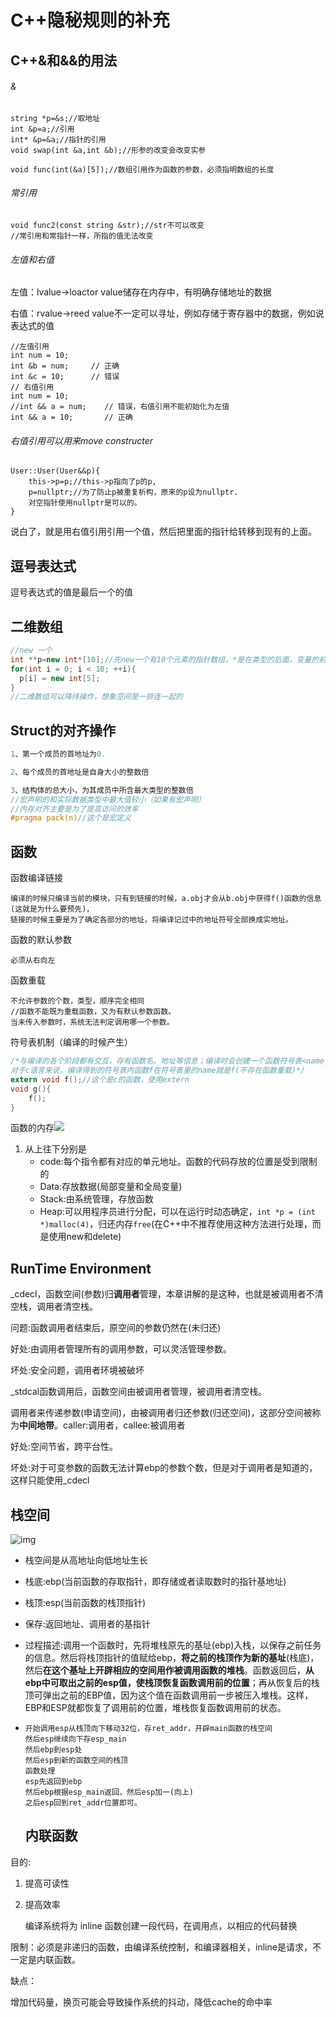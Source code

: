 # C++隐秘规则的补充

## C++&和&&的用法

###### &

```
string *p=&s;//取地址
int &p=a;//引用
int* &p=&a;//指针的引用
void swap(int &a,int &b);//形参的改变会改变实参
```

```
void func(int(&a)[5]);//数组引用作为函数的参数，必须指明数组的长度
```

###### 常引用

```
void func2(const string &str);//str不可以改变
//常引用和常指针一样，所指的值无法改变
```

###### 左值和右值

左值：lvalue->loactor value储存在内存中，有明确存储地址的数据

右值：rvalue->reed value不一定可以寻址，例如存储于寄存器中的数据，例如说表达式的值

```
//左值引用
int num = 10;
int &b = num;     // 正确
int &c = 10;      // 错误
// 右值引用
int num = 10;
//int && a = num;    // 错误，右值引用不能初始化为左值
int && a = 10;       // 正确
```

###### 右值引用可以用来move constructer

```
User::User(User&&p){
	this->p=p;//this->p指向了p的p,
	p=nullptr;//为了防止p被重复析构，原来的p设为nullptr.
	对空指针使用nullptr是可以的。
}
```

说白了，就是用右值引用引用一个值，然后把里面的指针给转移到现有的上面。

## 逗号表达式

逗号表达式的值是最后一个的值

## 二维数组

```c++ 
//new 一个
int **p=new int*[10];//先new一个有10个元素的指针数组，*是在类型的后面，变量的前面。
for(int i = 0; i < 10; ++i){
  p[i] = new int[5];
}
//二维数组可以降纬操作，想象空间是一排连一起的
```

## Struct的对齐操作

```c++
1、第一个成员的首地址为0.

2、每个成员的首地址是自身大小的整数倍

3、结构体的总大小，为其成员中所含最大类型的整数倍
//宏声明的和实际数据类型中最大值较小（如果有宏声明）
//内存对齐主要是为了提高访问的效率
#pragma pack(n)//这个是宏定义
```

## 函数

函数编译链接

```
编译的时候只编译当前的模块，只有到链接的时候，a.obj才会从b.obj中获得f()函数的信息(这就是为什么要预先)，
链接的时候主要是为了确定各部分的地址，将编译记过中的地址符号全部换成实地址。
```

函数的默认参数

```
必须从右向左
```

函数重载

```
不允许参数的个数，类型，顺序完全相同
//函数不能既为重载函数，又为有默认参数函数。
当未传入参数时，系统无法判定调用哪一个参数。
```

符号表机制（编译的时候产生）

```c
/*与编译的各个阶段都有交互，存有函数名、地址等信息；编译时会创建一个函数符号表<name,address>，对应的符号后面的地址还没确定(link期决定)，call name根据name找到符号表对应的地址，再执行。
对于c语言来说，编译得到的符号表内函数f在符号表里的name就是f(不存在函数重载)*/
extern void f();//这个是c的函数，使用extern
void g(){
    f();
}
```

函数的内存![](http://pic.mikumifa.cn/2022/11/02/42b8e005e0110.png)

1. 从上往下分别是
   - code:每个指令都有对应的单元地址。函数的代码存放的位置是受到限制的
   - Data:存放数据(局部变量和全局变量)
   - Stack:由系统管理，存放函数
   - Heap:可以用程序员进行分配，可以在运行时动态确定，`int *p = (int *)malloc(4)`，归还内存`free`(在C++中不推荐使用这种方法进行处理，而是使用new和delete)

## RunTime Environment

_cdecl，函数空间(参数)归**调用者**管理，本章讲解的是这种，也就是被调用者不清空栈，调用者清空栈。

问题:函数调用者结束后，原空间的参数仍然在(未归还)

好处:由调用者管理所有的调用参数，可以灵活管理参数。

坏处:安全问题，调用者环境被破坏

_stdcal函数调用后，函数空间由被调用者管理，被调用者清空栈。

调用者来传递参数(申请空间)，由被调用者归还参数(归还空间)，这部分空间被称为**中间地带**。caller:调用者，callee:被调用者

好处:空间节省，跨平台性。

坏处:对于可变参数的函数无法计算ebp的参数个数，但是对于调用者是知道的，这样只能使用_cdecl

## 栈空间

![img](https://spricoder.oss-cn-shanghai.aliyuncs.com/2020-C-plus-plus-advanced-programming/img/function/1.png)

- 栈空间是从高地址向低地址生长

- 栈底:ebp(当前函数的存取指针，即存储或者读取数时的指针基地址)

- 栈顶:esp(当前函数的栈顶指针)

- 保存:返回地址、调用者的基指针

- 过程描述:调用一个函数时，先将堆栈原先的基址(ebp)入栈，以保存之前任务的信息。然后将栈顶指针的值赋给ebp，**将之前的栈顶作为新的基址**(栈底)，然后**在这个基址上开辟相应的空间用作被调用函数的堆栈**。函数返回后，**从ebp中可取出之前的esp值，使栈顶恢复函数调用前的位置**；再从恢复后的栈顶可弹出之前的EBP值，因为这个值在函数调用前一步被压入堆栈。这样，EBP和ESP就都恢复了调用前的位置，堆栈恢复函数调用前的状态。

- ```
  开始调用esp从栈顶向下移动32位，存ret_addr，开辟main函数的栈空间
  然后esp继续向下存esp_main
  然后ebp到esp处
  然后esp到新的函数空间的栈顶
  函数处理
  esp先返回到ebp
  然后ebp根据esp_main返回，然后esp加一(向上)
  之后esp回到ret_addr位置即可。
  ```

  ## 内联函数

目的:

1. 提高可读性

2. 提高效率

   编译系统将为 inline 函数创建一段代码，在调用点，以相应的代码替换

限制：必须是非递归的函数，由编译系统控制，和编译器相关，inline是请求，不一定是内联函数。

缺点：

增加代码量，换页可能会导致操作系统的抖动，降低cache的命中率